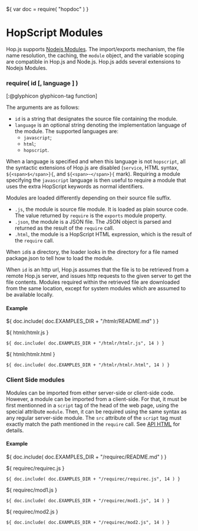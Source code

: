 ${ var doc = require( "hopdoc" ) }

HopScript Modules
=================

Hop.js supports [Nodejs Modules](https://nodejs.org/api/modules.html).
The import/exports mechanism, the file name resolution, the caching,
the `module` object, and the variable scoping are compatible in Hop.js and
Node.js. Hop.js adds several extensions to Nodejs Modules.


### require( id [, language ] ) ###
[:@glyphicon glyphicon-tag function]

The arguments are as follows:

 * `id` is a string that designates the source file containing the module.
 * `language` is an optional string denoting the implementation language
 of the module. The supported languages are:
   * `javascript`;
   * `html`;
   * `hopscript`.
   
When a language is specified and when this language is not `hopscript`,
all the syntactic extensions of Hop.js are disabled (`service`, HTML syntax,
`${<span>$</span>}{`, and `${<span>~</span>}{` mark). Requiring a module
specifying the `javascript` language is then useful to require a module
that uses the extra HopScript keywords as normal identifiers.

Modules are loaded differently depending on their source file suffix.

 * `.js`, the module is source file module. It is loaded as plain source
 code. The value returned by `require` is the `exports` module property.
 * `.json`, the module is a JSON file. The JSON object is parsed and
 returned as the result of the `require` call.
 * `.html`, the module is a HopScript HTML expression, which is the result
 of the `require` call.

When `id`is a directory, the loader looks in the directory for a file
named package.json to tell how to load the module.

When `id` is an http url, Hop.js assumes that the file is to be
retrieved from a remote Hop.js server, and issues http requests to the
given server to get the file contents. Modules required within the
retrieved file are downloaded from the same location, except for
system modules which are assumed to be available locally.

#### Example ####

${ doc.include( doc.EXAMPLES_DIR + "/htmlr/README.md" ) }

${ <span class="label label-info">htmlr/htmlr.js</span> }

```hopscript
${ doc.include( doc.EXAMPLES_DIR + "/htmlr/htmlr.js", 14 ) }
```

${ <span class="label label-info">htmlr/htmlr.html</span> }

```hopscript
${ doc.include( doc.EXAMPLES_DIR + "/htmlr/htmlr.html", 14 ) }
```


### Client Side modules ###

Modules can be imported from either server-side or client-side code.
However, a module can be imported from a client-side. For that, it
must be first mentionned in a `script` tag of the head of the web
page, using the special attribute `module`. Then, it can be required
using the same syntax as any regular server-side module. The `src`
attribute of the `script` tag must exactly match the path mentioned
in the `require` call. See [API HTML](01-html.html) for details.

#### Example ####

${ doc.include( doc.EXAMPLES_DIR + "/requirec/README.md" ) }

${ <span class="label label-info">requirec/requirec.js</span> }

```hopscript
${ doc.include( doc.EXAMPLES_DIR + "/requirec/requirec.js", 14 ) }
```

${ <span class="label label-info">requirec/mod1.js</span> }

```hopscript
${ doc.include( doc.EXAMPLES_DIR + "/requirec/mod1.js", 14 ) }
```

${ <span class="label label-info">requirec/mod2.js</span> }

```hopscript
${ doc.include( doc.EXAMPLES_DIR + "/requirec/mod2.js", 14 ) }
```

